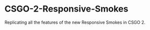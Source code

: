 # CSGO-2-Responsive-Smokes
<p>Replicating all the features of the new Responsive Smokes in CSGO 2.</p


<img src="https://github.com/thetrippp/CSGO-2-Responsive-Smokes/blob/main/CSGOResponsiveSmokes1.gif">
